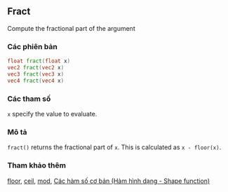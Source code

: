 ## Fract
Compute the fractional part of the argument

### Các phiên bản
```glsl
float fract(float x)  
vec2 fract(vec2 x)  
vec3 fract(vec3 x)  
vec4 fract(vec4 x)
```

### Các tham số
```x``` specify the value to evaluate.

### Mô tả
```fract()``` returns the fractional part of ```x```. This is calculated as ```x - floor(x)```.

<div class="simpleFunction" data="y = fract(x); "></div>

### Tham khảo thêm
[floor](/glossary/?lan=vi&search=floor), [ceil](/glossary/?lan=vi&search=ceil), [mod](/glossary/?lan=vi&search=mod), [Các hàm số cơ bản (Hàm hình dạng - Shape function)](/05/?lan=vi)
